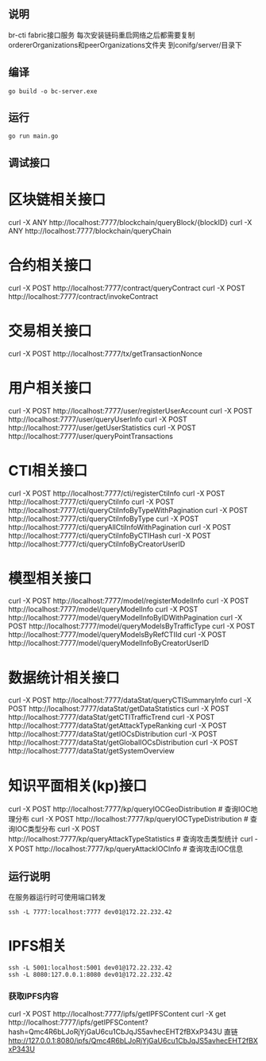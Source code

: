 
## 说明
br-cti fabric接口服务
每次安装链码重启网络之后都需要复制ordererOrganizations和peerOrganizations文件夹
到conifg/server/目录下
## 编译
```
go build -o bc-server.exe
```
## 运行
```
go run main.go
```

## 调试接口
# 区块链相关接口
curl -X ANY http://localhost:7777/blockchain/queryBlock/{blockID} 
curl -X ANY http://localhost:7777/blockchain/queryChain

# 合约相关接口
curl -X POST http://localhost:7777/contract/queryContract
curl -X POST http://localhost:7777/contract/invokeContract

# 交易相关接口
curl -X POST http://localhost:7777/tx/getTransactionNonce

# 用户相关接口
curl -X POST http://localhost:7777/user/registerUserAccount
curl -X POST http://localhost:7777/user/queryUserInfo
curl -X POST http://localhost:7777/user/getUserStatistics
curl -X POST http://localhost:7777/user/queryPointTransactions

# CTI相关接口
curl -X POST http://localhost:7777/cti/registerCtiInfo
curl -X POST http://localhost:7777/cti/queryCtiInfo
curl -X POST http://localhost:7777/cti/queryCtiInfoByTypeWithPagination
curl -X POST http://localhost:7777/cti/queryCtiInfoByType
curl -X POST http://localhost:7777/cti/queryAllCtiInfoWithPagination
curl -X POST http://localhost:7777/cti/queryCtiInfoByCTIHash
curl -X POST http://localhost:7777/cti/queryCtiInfoByCreatorUserID

# 模型相关接口
curl -X POST http://localhost:7777/model/registerModelInfo
curl -X POST http://localhost:7777/model/queryModelInfo
curl -X POST http://localhost:7777/model/queryModelInfoByIDWithPagination
curl -X POST http://localhost:7777/model/queryModelsByTrafficType
curl -X POST http://localhost:7777/model/queryModelsByRefCTIId
curl -X POST http://localhost:7777/model/queryModelInfoByCreatorUserID

# 数据统计相关接口
curl -X POST http://localhost:7777/dataStat/queryCTISummaryInfo
curl -X POST http://localhost:7777/dataStat/getDataStatistics
curl -X POST http://localhost:7777/dataStat/getCTITrafficTrend
curl -X POST http://localhost:7777/dataStat/getAttackTypeRanking
curl -X POST http://localhost:7777/dataStat/getIOCsDistribution
curl -X POST http://localhost:7777/dataStat/getGlobalIOCsDistribution
curl -X POST http://localhost:7777/dataStat/getSystemOverview

# 知识平面相关(kp)接口
curl -X POST http://localhost:7777/kp/queryIOCGeoDistribution # 查询IOC地理分布
curl -X POST http://localhost:7777/kp/queryIOCTypeDistribution # 查询IOC类型分布
curl -X POST http://localhost:7777/kp/queryAttackTypeStatistics # 查询攻击类型统计
curl -X POST http://localhost:7777/kp/queryAttackIOCInfo # 查询攻击IOC信息

## 运行说明
在服务器运行时可使用端口转发
```shell
ssh -L 7777:localhost:7777 dev01@172.22.232.42
```
# IPFS相关
```shell
ssh -L 5001:localhost:5001 dev01@172.22.232.42
ssh -L 8080:127.0.0.1:8080 dev01@172.22.232.42
```
### 获取IPFS内容
curl -X POST http://localhost:7777/ipfs/getIPFSContent
curl -X get http://localhost:7777/ipfs/getIPFSContent?hash=Qmc4R6bLJoRjYjGaU6cu1CbJqJS5avhecEHT2fBXxP343U
直链
http://127.0.0.1:8080/ipfs/Qmc4R6bLJoRjYjGaU6cu1CbJqJS5avhecEHT2fBXxP343U
